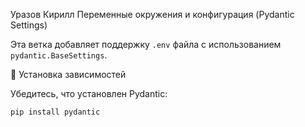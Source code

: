 Уразов Кирилл
Переменные окружения и конфигурация (Pydantic Settings)

Эта ветка добавляет поддержку `.env` файла с использованием `pydantic.BaseSettings`.

🔧 Установка зависимостей

Убедитесь, что установлен Pydantic:

```bash
pip install pydantic
